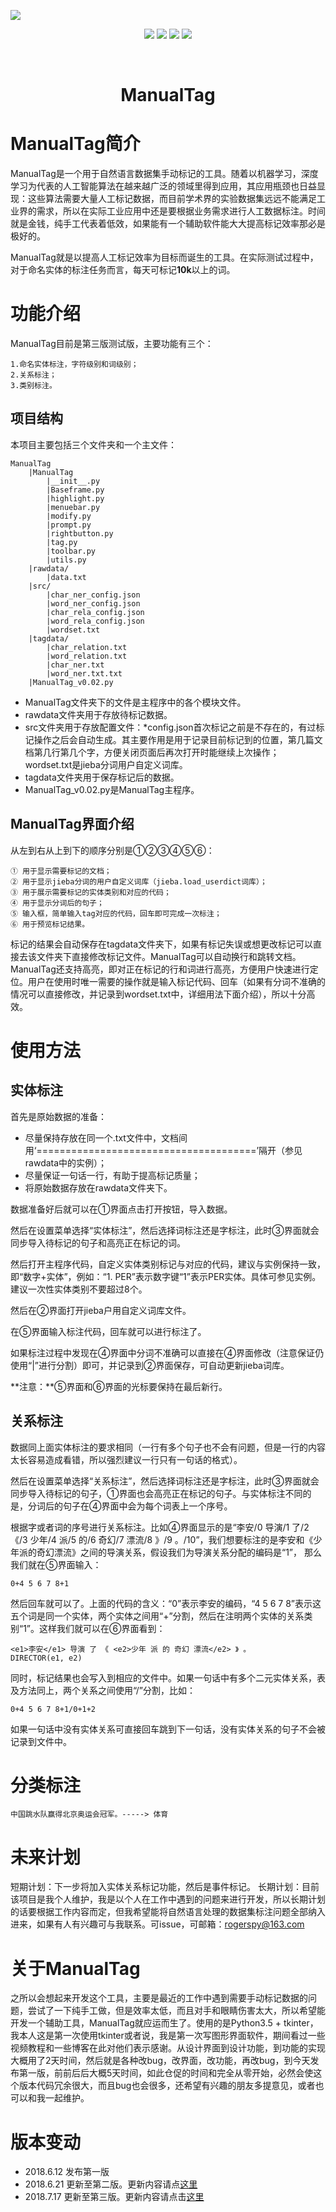 ![](https://github.com/Rogerspy/ManualTag/blob/master/img/p1.png)

<p align="center">
<a href="https://github.com/Rogerspy/ManualTag"><img src="https://img.shields.io/badge/release-v0.02-brightgreen.svg"></a>
<a href="https://github.com/Rogerspy/ManualTag"><img src="https://img.shields.io/badge/Python-v3.5.2-brightgreen.svg"></a>
<a href="https://github.com/Rogerspy/ManualTag"><img src="https://img.shields.io/badge/tkinter-v8.6-brightgreen.svg"></a>
<a href="https://github.com/Rogerspy/ManualTag"><img src="https://img.shields.io/badge/jieba-v0.39-brightgreen.svg"></a>
</p>
<br>

<h1 align="center"> ManualTag </h1>

# ManualTag简介

ManualTag是一个用于自然语言数据集手动标记的工具。随着以机器学习，深度学习为代表的人工智能算法在越来越广泛的领域里得到应用，其应用瓶颈也日益显现：这些算法需要大量人工标记数据，而目前学术界的实验数据集远远不能满足工业界的需求，所以在实际工业应用中还是要根据业务需求进行人工数据标注。时间就是金钱，纯手工代表着低效，如果能有一个辅助软件能大大提高标记效率那必是极好的。

ManualTag就是以提高人工标记效率为目标而诞生的工具。在实际测试过程中，对于命名实体的标注任务而言，每天可标记**10k**以上的词。
    
# 功能介绍

ManualTag目前是第三版测试版，主要功能有三个：

```
1.命名实体标注，字符级别和词级别；
2.关系标注；
3.类别标注。
```

## 项目结构

本项目主要包括三个文件夹和一个主文件：

    ManualTag
        |ManualTag
            |__init__.py
            |Baseframe.py
            |highlight.py
            |menuebar.py
            |modify.py
            |prompt.py
            |rightbutton.py
            |tag.py
            |toolbar.py
            |utils.py
        |rawdata/
            |data.txt
        |src/
            |char_ner_config.json
            |word_ner_config.json
            |char_rela_config.json
            |word_rela_config.json
            |wordset.txt
        |tagdata/
            |char_relation.txt
            |word_relation.txt
            |char_ner.txt
            |word_ner.txt.txt
        |ManualTag_v0.02.py

- ManualTag文件夹下的文件是主程序中的各个模块文件。
- rawdata文件夹用于存放待标记数据。
- src文件夹用于存放配置文件：\*config.json首次标记之前是不存在的，有过标记操作之后会自动生成。其主要作用是用于记录目前标记到的位置，第几篇文档第几行第几个字，方便关闭页面后再次打开时能继续上次操作；wordset.txt是jieba分词用户自定义词库。
- tagdata文件夹用于保存标记后的数据。
- ManualTag_v0.02.py是ManualTag主程序。

## ManualTag界面介绍

从左到右从上到下的顺序分别是①②③④⑤⑥：

    ① 用于显示需要标记的文档；
    ② 用于显示jieba分词的用户自定义词库（jieba.load_userdict词库）；
    ③ 用于展示需要标记的实体类别和对应的代码；
    ④ 用于显示分词后的句子；
    ⑤ 输入框，简单输入tag对应的代码，回车即可完成一次标注；
    ⑥ 用于预览标记结果。

标记的结果会自动保存在tagdata文件夹下，如果有标记失误或想更改标记可以直接去该文件夹下直接修改标记文件。ManualTag可以自动换行和跳转文档。ManualTag还支持高亮，即对正在标记的行和词进行高亮，方便用户快速进行定位。用户在使用时唯一需要的操作就是输入标记代码、回车（如果有分词不准确的情况可以直接修改，并记录到wordset.txt中，详细用法下面介绍），所以十分高效。

# 使用方法

## 实体标注

首先是原始数据的准备：
- 尽量保持存放在同一个.txt文件中，文档间用‘======================================’隔开（参见rawdata中的实例）；
- 尽量保证一句话一行，有助于提高标记质量；
- 将原始数据存放在rawdata文件夹下。

数据准备好后就可以在①界面点击打开按钮，导入数据。

然后在设置菜单选择“实体标注”，然后选择词标注还是字标注，此时③界面就会同步导入待标记的句子和高亮正在标记的词。

然后打开主程序代码，自定义实体类别标记与对应的代码，建议与实例保持一致，即“数字+实体”，例如：“1. PER”表示数字键“1”表示PER实体。具体可参见实例。建议一次性实体类别不要超过8个。

然后在②界面打开jieba户用自定义词库文件。

在⑤界面输入标注代码，回车就可以进行标注了。

如果标注过程中发现在④界面中分词不准确可以直接在④界面修改（注意保证仍使用“|”进行分割）即可，并记录到②界面保存，可自动更新jieba词库。

**注意：**⑤界面和⑥界面的光标要保持在最后新行。

## 关系标注

数据同上面实体标注的要求相同（一行有多个句子也不会有问题，但是一行的内容太长容易造成看错，所以强烈建议一行只有一句话的格式）。

然后在设置菜单选择“关系标注”，然后选择词标注还是字标注，此时③界面就会同步导入待标记的句子，①界面也会高亮正在标记的句子。与实体标注不同的是，分词后的句子在④界面中会为每个词表上一个序号。

根据字或者词的序号进行关系标注。比如④界面显示的是“李安/0 导演/1 了/2 《/3 少年/4 派/5 的/6 奇幻/7 漂流/8 》/9 。/10”，我们想要标注的是李安和《少年派的奇幻漂流》之间的导演关系，假设我们为导演关系分配的编码是“1”， 那么我们就在⑤界面输入：
```
0+4 5 6 7 8+1
```
然后回车就可以了。上面的代码的含义：“0”表示李安的编码，“4 5 6 7 8”表示这五个词是同一个实体，两个实体之间用“+”分割，然后在注明两个实体的关系类别“1”。这样我们就可以在⑥界面看到：
```
<e1>李安</e1> 导演 了 《 <e2>少年 派 的 奇幻 漂流</e2> 》 。
DIRECTOR(e1, e2)
```
同时，标记结果也会写入到相应的文件中。如果一句话中有多个二元实体关系，表及方法同上，两个关系之间使用“/”分割，比如：
```
0+4 5 6 7 8+1/0+1+2
```
如果一句话中没有实体关系可直接回车跳到下一句话，没有实体关系的句子不会被记录到文件中。

# 分类标注

```
中国跳水队赢得北京奥运会冠军。-----> 体育
```

# 未来计划

短期计划：下一步将加入实体关系标记功能，然后是事件标记。
长期计划：目前该项目是我个人维护，我是以个人在工作中遇到的问题来进行开发，所以长期计划的话要根据工作内容而定，但我希望能将自然语言处理的数据集标注问题全部纳入进来，如果有人有兴趣可与我联系。可issue，可邮箱：rogerspy@163.com

# 关于ManualTag

之所以会想起来开发这个工具，主要是最近的工作中遇到需要手动标记数据的问题，尝试了一下纯手工做，但是效率太低，而且对手和眼睛伤害太大，所以希望能开发一个辅助工具，ManualTag就应运而生了。使用的是Python3.5 + tkinter，我本人这是第一次使用tkinter或者说，我是第一次写图形界面软件，期间看过一些视频教程和一些博客在此对他们表示感谢。从设计界面到设计功能，到功能的实现大概用了2天时间，然后就是各种改bug，改界面，改功能，再改bug，到今天发布第一版，前前后后大概5天时间，如此仓促的时间和完全从零开始，必然会使这个版本代码冗余很大，而且bug也会很多，还希望有兴趣的朋友多提意见，或者也可以和我一起维护。

# 版本变动

- 2018.6.12 发布第一版
- 2018.6.21 更新至第二版。更新内容请点[这里](https://github.com/Rogerspy/ManualTag/blob/master/change_logs/2nd_edition.md)
- 2018.7.17 更新至第三版。更新内容请点击[这里](https://github.com/Rogerspy/ManualTag/blob/master/change_logs/3rd_edition.md)
